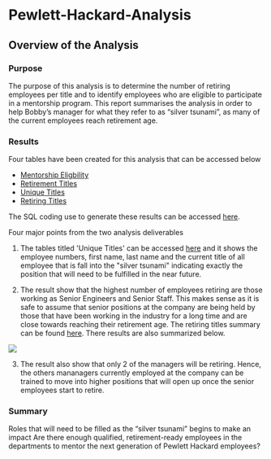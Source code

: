 # Pewlett-Hackard-Analysis

## Overview of the Analysis

### Purpose
The purpose of this analysis is to determine the number of retiring employees per title and to identify employees who are eligible to participate in a mentorship program. This report summarises the analysis in order to help Bobby’s manager for what they refer to as “silver tsunami”, as many of the current employees reach retirement age. 

### Results
Four tables have been created for this analysis that can be accessed below


* [Mentorship Eligbility](https://github.com/shayanafzal/Pewlett-Hackard-Analysis/blob/09a7bb9114e1a0a2a29104cade0764985adc0057/Data/mentorship_eligibilty.csv)
* [Retirement Titles](https://github.com/shayanafzal/Pewlett-Hackard-Analysis/blob/09a7bb9114e1a0a2a29104cade0764985adc0057/Data/retirement_titles.csv)
* [Unique Titles](https://github.com/shayanafzal/Pewlett-Hackard-Analysis/blob/09a7bb9114e1a0a2a29104cade0764985adc0057/Data/unique_titles.csv)
* [Retiring Titles](https://github.com/shayanafzal/Pewlett-Hackard-Analysis/blob/09a7bb9114e1a0a2a29104cade0764985adc0057/Data/retiring_titles.csv)

The SQL coding use to generate these results can be accessed [here](https://github.com/shayanafzal/Pewlett-Hackard-Analysis/blob/09a7bb9114e1a0a2a29104cade0764985adc0057/Pewlett-Hackard-Analysis-Challenge%20Code.sql).

Four major points from the two analysis deliverables

1. The tables titled 'Unique Titles' can be accessed [here](https://github.com/shayanafzal/Pewlett-Hackard-Analysis/blob/09a7bb9114e1a0a2a29104cade0764985adc0057/Data/unique_titles.csv) and it shows the employee numbers, first name, last name and the current title of all employee that is fall into the "silver tsunami" indicating exactly the position that will need to be fulfilled in the near future.  

2. The result show that the highest number of employees retiring are those working as Senior Engineers and Senior Staff. This makes sense as it is safe to assume that senior positions at the company are being held by those that have been working in the industry for a long time and are close towards reaching their retirement age. The retiring titles summary can be found [here](https://github.com/shayanafzal/Pewlett-Hackard-Analysis/blob/8124dba37867c14516415d4acba45fdebc7eca1a/Data/retiring_titles.csv). There results are also summarized below.

![](https://github.com/shayanafzal/Pewlett-Hackard-Analysis/blob/d104a75e417f38aba3401e87c4858dab86c77a39/Screen%20Shots/Retiring_Titles.png)

3. The result also show that only 2 of the managers will be retiring. Hence, the others mananagers currently employed at the company can be trained to move into higher positions that will open up once the senior employees start to retire.




### Summary
Roles that will need to be filled as the “silver tsunami” begins to make an impact
Are there enough qualified, retirement-ready employees in the departments to mentor the next generation of Pewlett Hackard employees?
